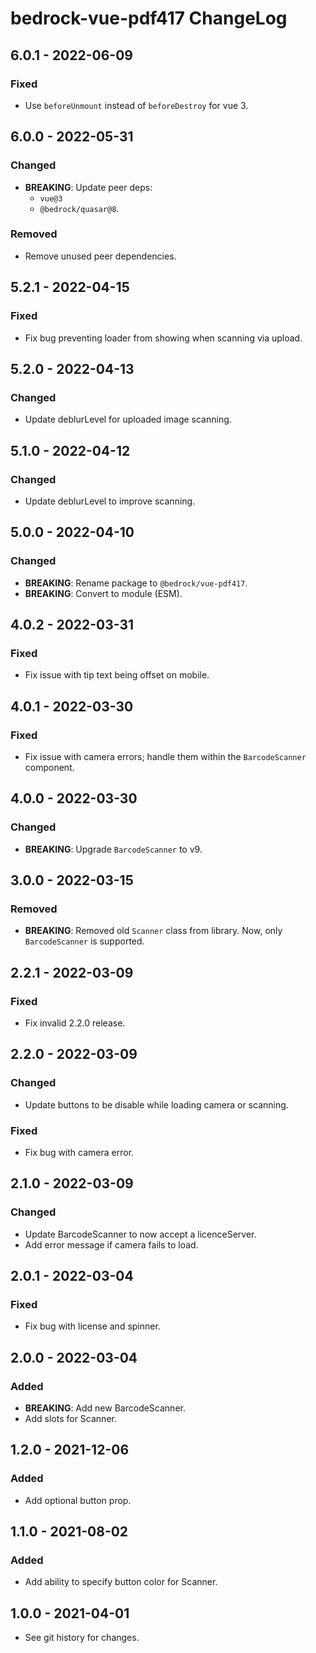 # bedrock-vue-pdf417 ChangeLog

## 6.0.1 - 2022-06-09

### Fixed
- Use `beforeUnmount` instead of `beforeDestroy` for vue 3.

## 6.0.0 - 2022-05-31

### Changed
- **BREAKING**: Update peer deps:
  - `vue@3`
  - `@bedrock/quasar@8`.

### Removed
- Remove unused peer dependencies.

## 5.2.1 - 2022-04-15

### Fixed
- Fix bug preventing loader from showing when scanning via upload.

## 5.2.0 - 2022-04-13

### Changed
- Update deblurLevel for uploaded image scanning.

## 5.1.0 - 2022-04-12

### Changed
- Update deblurLevel to improve scanning.

## 5.0.0 - 2022-04-10

### Changed
- **BREAKING**: Rename package to `@bedrock/vue-pdf417`.
- **BREAKING**: Convert to module (ESM).

## 4.0.2 - 2022-03-31

### Fixed
- Fix issue with tip text being offset on mobile.

## 4.0.1 - 2022-03-30

### Fixed
- Fix issue with camera errors; handle them within the
  `BarcodeScanner` component.

## 4.0.0 - 2022-03-30

### Changed
- **BREAKING**: Upgrade `BarcodeScanner` to v9.

## 3.0.0 - 2022-03-15

### Removed
- **BREAKING**: Removed old `Scanner` class from library. Now, only
  `BarcodeScanner` is supported.

## 2.2.1 - 2022-03-09

### Fixed
- Fix invalid 2.2.0 release.

## 2.2.0 - 2022-03-09

### Changed
- Update buttons to be disable while loading camera or scanning.

### Fixed
- Fix bug with camera error.

## 2.1.0 - 2022-03-09

### Changed
- Update BarcodeScanner to now accept a licenceServer.
- Add error message if camera fails to load.

## 2.0.1 - 2022-03-04

### Fixed
- Fix bug with license and spinner.

## 2.0.0 - 2022-03-04

### Added
- **BREAKING**: Add new BarcodeScanner.
- Add slots for Scanner.

## 1.2.0 - 2021-12-06

### Added
- Add optional button prop.

## 1.1.0 - 2021-08-02

### Added
- Add ability to specify button color for Scanner.

## 1.0.0 - 2021-04-01

- See git history for changes.
